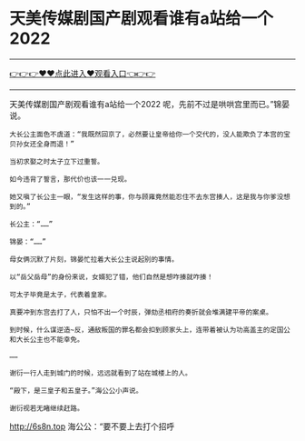 # 天美传媒剧国产剧观看谁有a站给一个2022

<hr/><a href="https://github.com/qiuhjg/faxd/issues/1">👉👉👉♥♥点此进入♥观看入口👈👉👉</a><hr/>

天美传媒剧国产剧观看谁有a站给一个2022
呢，先前不过是哄哄宫里而已。”锦晏说。

    大长公主面色不虞道：“我既然回京了，必然要让皇帝给你一个交代的，没人能欺负了本宫的宝贝孙女还全身而退！”

    当初求娶之时太子立下过重誓。

    如今违背了誓言，那代价也该一一兑现。

    她又嗔了长公主一眼，“发生这样的事，你与顾雍竟然能忍住不去东宫揍人，这是我与你爹没想到的。”

    长公主：“……”

    锦晏：“……”

    母女俩沉默了片刻，锦晏忙拉着大长公主说起别的事情。

    以“岳父岳母”的身份来说，女婿犯了错，他们自然是想咋揍就咋揍！

    可太子毕竟是太子，代表着皇家。

    真要冲到东宫去打了人，只怕不出一个时辰，弹劾丞相府的奏折就会堆满建平帝的案桌。

    到时候，什么谋逆造~反，通敌叛国的罪名都会扣到顾家头上，连带着被认为功高盖主的定国公和大长公主也不能幸免。

    ……

    谢衍一行人走到城门的时候，远远就看到了站在城楼上的人。

    “殿下，是三皇子和五皇子。”海公公小声说。

    谢衍视若无睹继续赶路。
http://6s8n.top
    海公公：“要不要上去打个招呼

